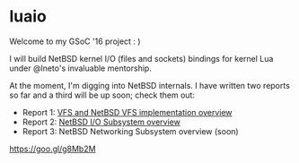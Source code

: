 # luaio

Welcome to my GSoC '16 project : )

I will build NetBSD kernel I/O (files and sockets) bindings for kernel Lua 
under @lneto's invaluable mentorship.

At the moment, I'm digging into NetBSD internals. I have written two reports
so far and a third will be up soon; check them out: 

* Report 1: [VFS and NetBSD VFS implementation overview](https://github.com/salazar/luaio/blob/master/r1_vfs.txt)
* Report 2: [NetBSD I/O Subsystem overview](https://github.com/salazar/luaio/blob/master/r2_io.txt)
* Report 3: NetBSD Networking Subsystem overview (soon)

https://goo.gl/g8Mb2M
